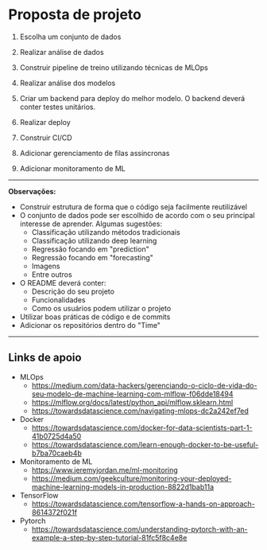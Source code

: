 # Proposta de projeto

1. Escolha um conjunto de dados

2. Realizar análise de dados

3. Construir pipeline de treino utilizando técnicas de MLOps

4. Realizar análise dos modelos

5. Criar um backend para deploy do melhor modelo. O backend deverá conter testes unitários.

6. Realizar deploy

7. Construir CI/CD

8. Adicionar gerenciamento de filas assíncronas

9. Adicionar monitoramento de ML

---

**Observações:**

- Construir estrutura de forma que o código seja facilmente reutilizável
- O conjunto de dados pode ser escolhido de acordo com o seu principal interesse de aprender. Algumas sugestões:
  - Classificação utilizando métodos tradicionais
  - Classificação utilizando deep learning
  - Regressão focando em "prediction"
  - Regressão focando em "forecasting"
  - Imagens
  - Entre outros
- O README deverá conter:
  - Descrição do seu projeto
  - Funcionalidades
  - Como os usuários podem utilizar o projeto
- Utilizar boas práticas de código e de commits
- Adicionar os repositórios dentro do "Time"

---

## Links de apoio
- MLOps
    - https://medium.com/data-hackers/gerenciando-o-ciclo-de-vida-do-seu-modelo-de-machine-learning-com-mlflow-f06dde18494
    - https://mlflow.org/docs/latest/python_api/mlflow.sklearn.html
    - https://towardsdatascience.com/navigating-mlops-dc2a242ef7ed 
- Docker
    - https://towardsdatascience.com/docker-for-data-scientists-part-1-41b0725d4a50 
    - https://towardsdatascience.com/learn-enough-docker-to-be-useful-b7ba70caeb4b
- Monitoramento de ML
    - https://www.jeremyjordan.me/ml-monitoring
    - https://medium.com/geekculture/monitoring-your-deployed-machine-learning-models-in-production-8822d1bab11a
- TensorFlow
    - https://towardsdatascience.com/tensorflow-a-hands-on-approach-8614372f021f
- Pytorch
    - https://towardsdatascience.com/understanding-pytorch-with-an-example-a-step-by-step-tutorial-81fc5f8c4e8e
